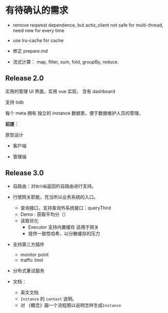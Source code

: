 # 有待确认的需求

- remove reqwest dependence, but actix_client not safe for multi-thread, need new for every time

- use lru-cache for cache

- 修正 prepare.md

- 流式计算：
  map, filter, sum, fold, groupBy, reduce.

## Release 2.0

实用的管理 UI 界面，实用 vue 实现， 含有 dashboard



支持 tidb

每个 meta 拥有 独立的 instance 数据表，便于数据维护人员的管理。

**前提**：

原型设计

- 客户端

- 管理端

## Release 3.0

- 自路由：对`执行器`返回的自路由进行支持。

- 行使网关职能，充当所以业务系统的入口。
  
  - 查询接口，支持查询外系统接口：queryThird
  - Demo : 获取平均分（）
  - 读取优化
    - Executor 支持内置缓存 适用于网关
    - 提供一致性哈希，以分散缓存的压力

- 支持第三方插件
  
  * monitor point
  * traffic limit

- 分布式重试服务

- 文档：
  
  - 英文文档
  - `Instance` 的 `context` 说明。
  - 对 《概念》画一个流程图以说明怎样生成`Instance`
